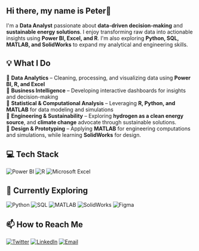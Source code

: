 ## Hi there, my name is Peter👋 

I'm a **Data Analyst** passionate about **data-driven decision-making** and **sustainable energy solutions**. I enjoy transforming raw data into actionable insights using **Power BI, Excel, and R**. I'm also exploring **Python, SQL, MATLAB, and SolidWorks** to expand my analytical and engineering skills.  


## 💡 **What I Do**  
🔹 **Data Analytics** – Cleaning, processing, and visualizing data using **Power BI, R, and Excel**  
🔹 **Business Intelligence** – Developing interactive dashboards for insights and decision-making  
🔹 **Statistical & Computational Analysis** – Leveraging **R, Python, and MATLAB** for data modeling and simulations  
🔹 **Engineering & Sustainability** – Exploring **hydrogen as a clean energy source**, and **climate change** advocate through sustainable solutions.  
🔹 **Design & Prototyping** – Applying **MATLAB** for engineering computations and simulations, while learning **SolidWorks** for design.   


## 💻 **Tech Stack**  
![Power BI](https://img.shields.io/badge/power_bi-F2C811?style=for-the-badge&logo=powerbi&logoColor=black)  ![R](https://img.shields.io/badge/r-%23276DC3.svg?style=for-the-badge&logo=r&logoColor=white)  ![Microsoft Excel](https://img.shields.io/badge/Microsoft_Excel-217346?style=for-the-badge&logo=microsoft-excel&logoColor=white)    


## 🚀 **Currently Exploring**  
![Python](https://img.shields.io/badge/python-3670A0?style=for-the-badge&logo=python&logoColor=ffdd54)  ![SQL](https://img.shields.io/badge/SQL-4479A1?style=for-the-badge&logo=mysql&logoColor=white)  ![MATLAB](https://img.shields.io/badge/MATLAB-0076A8?style=for-the-badge&logo=Mathworks&logoColor=white)  ![SolidWorks](https://img.shields.io/badge/SolidWorks-FF0000?style=for-the-badge&logo=solidworks&logoColor=white)  ![Figma](https://img.shields.io/badge/figma-%23F24E1E.svg?style=for-the-badge&logo=figma&logoColor=white)



## 📫 **How to Reach Me**  
[![Twitter](https://img.shields.io/badge/Twitter-1DA1F2?style=for-the-badge&logo=twitter&logoColor=white)](https://x.com/oluwagbemigaptr)  [![LinkedIn](https://img.shields.io/badge/LinkedIn-0077B5?style=for-the-badge&logo=linkedin&logoColor=white)](https://www.linkedin.com/in/peter-oluwagbemiga)  [![Email](https://img.shields.io/badge/Email-D14836?style=for-the-badge&logo=gmail&logoColor=white)](mailto:oluwagbemigaptr@gmail.com)  
